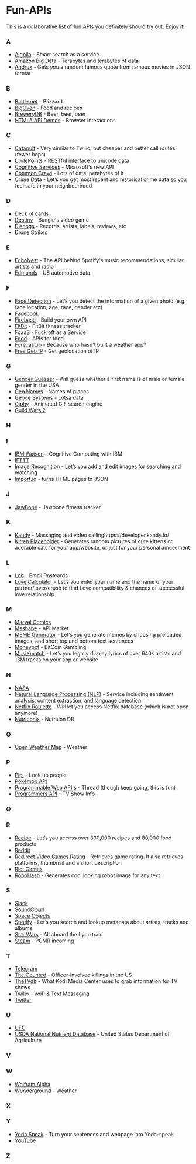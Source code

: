 # Fun-APIs
This is a colaborative list of fun APIs you definitely should try out. Enjoy it!

### A
- [Algolia](https://www.algolia.com/) - Smart search as a service
- [Amazon Big Data](https://aws.amazon.com/public-data-sets/) - Terabytes and terabytes of data
- [Andrux](https://market.mashape.com/andruxnet/random-famous-quotes) - Gets you a random famous quote from famous movies in JSON format
### B
- [Battle.net](https://dev.battle.net/) - Blizzard
- [BigOven](http://api2.bigoven.com/) - Food and recipes
- [BreweryDB](http://www.brewerydb.com/browse) - Beer, beer, beer
- [HTML5 API Demos](https://github.com/AurelioDeRosa/HTML5-API-demos) - Browser Interactions
### C
- [Catapult](http://dev.bandwidth.com/) - Very similar to Twilio, but cheaper and better call routes (fewer hops)
- [CodePoints](https://github.com/Codepoints/Codepoints.net/wiki/API) - RESTful interface to unicode data
- [Cognitive Services](https://azure.microsoft.com/en-us/services/cognitive-services/) - Microsoft's new API
- [Common Crawl](http://commoncrawl.org/) - Lots of data, petabytes of it
- [Crime Data](https://market.mashape.com/jgentes/crime-data) - Let’s you get most recent and historical crime data so you feel safe in your neighbourhood
### D
- [Deck of cards](http://deckofcardsapi.com/)
- [Destiny](https://www.bungie.net/platform/destiny/help/) - Bungie's video game
- [Discogs](https://www.discogs.com/developers/) - Records, artists, labels, reviews, etc
- [Drone Strikes](http://www.dronestre.am/)
### E
- [EchoNest](http://the.echonest.com/) - The API behind Spotify's music recommendations, similiar artists and radio
- [Edmunds](http://developer.edmunds.com/) - US automotive data
### F
- [Face Detection](https://market.mashape.com/faceplusplus/faceplusplus-face-detection) - Let’s you detect the information of a given photo (e.g. face location, age, race, gender etc)
- [Facebook](https://developers.facebook.com/)
- [Firebase](https://www.firebase.com/) - Build your own API
- [FitBit](https://dev.fitbit.com/eu) - FitBit fitness tracker
- [FoaaS](http://www.foaas.com/) - Fuck off as a Service
- [Food](https://www.programmableweb.com/category/food/apis?category=20048) - APIs for food
- [Forecast.io](https://developer.forecast.io/) - Because who hasn't built a weather app?
- [Free Geo IP](https://freegeoip.net/?q=195.144.39.218) - Get geolocation of IP
### G
- [Gender Guesser](https://market.mashape.com/montanaflynn/gender-guesser) - Will guess whether a first name is of male or female gender in the USA
- [Geo Names](http://www.geonames.org/) - Names of places
- [Geode Systems](http://geodesystems.com/repository/search/textform?show_providers=true) - Lotsa data
- [Giphy](https://github.com/Giphy/GiphyAPI) - Animated GIF search engine
- [Guild Wars 2](https://wiki.guildwars2.com/wiki/API:Main)
### H

### I
- [IBM Watson](https://www.ibm.com/smarterplanet/us/en/ibmwatson/developercloud/apis/) - Cognitive Computing with IBM
- [IFTTT](https://ifttt.com/)
- [Image Recognition](https://market.mashape.com/viscovery/image-recognition) - Let’s you add and edit images for searching and matching
- [Import.io](https://import.io/) - turns HTML pages to JSON
### J
- [JawBone](https://jawbone.com/up/developer/) - Jawbone fitness tracker
### K
- [Kandy](https://developer.kandy.io/) - Massaging and video callinghttps://developer.kandy.io/
- [Kitten Placeholder](https://market.mashape.com/nijikokun/kitten-placeholder) - Generates random pictures of cute kittens or adorable cats for your app/website, or just for your personal amusement
### L
- [Lob](https://lob.com/) - Email Postcards
- [Love Calculator](https://market.mashape.com/ajith/love-calculator) - Let’s you enter your name and the name of your partner/lover/crush to find Love compatibility & chances of successful love relationship
### M
- [Marvel Comics](http://developer.marvel.com/)
- [Mashape](https://market.mashape.com/) - API Market
- [MEME Generator](https://market.mashape.com/ronreiter/meme-generator) - Let’s you generate memes by choosing preloaded images, and short top and bottom text sentences
- [Moneypot](https://www.moneypot.com/api-docs) - BitCoin Gambling
- [MusiXmatch](https://market.mashape.com/musixmatch-com/musixmatch) - Let’s you legally display lyrics of over 640k artists and 13M tracks on your app or website
### N
- [NASA](https://data.nasa.gov/developer)
- [Natural Language Processing (NLP)](https://market.mashape.com/loudelement/free-natural-language-processing-service) - Service including sentiment analysis, content extraction, and language detection
- [Netflix Roulette](https://market.mashape.com/community/netflix-roulette) - Will let you access Netflix database (which is not open anymore)
- [Nutritionix](http://www.nutritionix.com/business/api) - Nutrition DB
### O
- [Open Weather Map](http://openweathermap.org/) - Weather
### P
- [Pipl](https://pipl.com/) - Look up people
- [Pokémon API](http://pokeapi.co/)
- [Programmable Web API's](http://www.programmableweb.com/apis) - Thread (though keep going, this is fun)
- [Programmers API](http://thetvdb.com/wiki/index.php?title=Programmers_API) - TV Show Info
### Q

### R
- [Recipe](https://market.mashape.com/spoonacular/recipe-food-nutrition) - Let’s you access over 330,000 recipes and 80,000 food products
- [Reddit](https://www.reddit.com/dev/api)
- [Redirect Video Games Rating](https://market.mashape.com/cosmin/ign-com-video-games-rating) - Retrieves game rating. It also retrieves platforms, thumbnail and a short description
- [Riot Games](https://developer.riotgames.com/)
- [RoboHash](https://robohash.org) - Generates cool looking robot image for any text
### S
- [Slack](https://api.slack.com/web)
- [SoundCloud](https://developers.soundcloud.com/docs/api/guide)
- [Space Objects](http://www.asterank.com/api)
- [Spotify](https://developer.spotify.com/web-api/) - Let’s you search and lookup metadata about artists, tracks and albums
- [Star Wars](https://swapi.co/) - All aboard the hype train
- [Steam](https://steamcommunity.com/dev) - PCMR incoming
### T
- [Telegram](https://core.telegram.org/)
- [The Counted](http://thecountedapi.com/) - Officer-involved killings in the US
- [TheTVdb](http://thetvdb.com/wiki/index.php?title=Programmers_API) - What Kodi Media Center uses to grab information for TV shows
- [Twilio](https://www.twilio.com/) - VoiP & Text Messaging
- [Twitter](https://dev.twitter.com/rest/public)
### U
- [UFC](http://ufc-data-api.ufc.com/)
- [USDA National Nutrient Database](http://ndb.nal.usda.gov/ndb/api/doc) - United States Department of Agriculture
### V

### W
- [Wolfram Alpha](http://products.wolframalpha.com/api/)
- [Wunderground](http://www.wunderground.com/weather/api/) - Weather
### X

### Y
- [Yoda Speak](https://market.mashape.com/ismaelc/yoda-speak) - Turn your sentences and webpage into Yoda-speak
- [YouTube](https://developers.google.com/youtube/)
### Z
